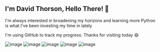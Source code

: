 ## I'm David Thorson, Hello There! 👋

<!--
**DThorsonP/DThorsonP** is a ✨ _special_ ✨ repository because its `README.md` (this file) appears on your GitHub profile.

Here are some ideas to get you started:

- 🔭 I’m currently working on ...
- 🌱 I’m currently learning ...
- 👯 I’m looking to collaborate on ...
- 🤔 I’m looking for help with ...
- 💬 Ask me about ...
- 📫 How to reach me: ...
- 😄 Pronouns: ...
- ⚡ Fun fact: ...
-->

I'm always interested in broadening my horizons and learning more Python is what I've been investing my time in lately 

I'm using GitHub to track my progress.  Thanks for visiting today 😄 

![image](https://github.com/user-attachments/assets/f8d05c1b-e03b-42fe-b23e-d0a865d7567b)
![image](https://github.com/user-attachments/assets/f44894a3-477c-4606-b512-37a3d1d53267)
![image](https://github.com/user-attachments/assets/14ecb7f6-0e5c-4e4a-8c1f-21f3999391b9)
![image](https://github.com/user-attachments/assets/b13061fd-fedd-4037-a453-957e6bd39a40)
![image](https://github.com/user-attachments/assets/42273e0d-b7c9-4fc6-b092-cbd13c4ba6f0)

